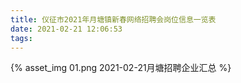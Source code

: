 ```yaml
---
title: 仪征市2021年月塘镇新春网络招聘会岗位信息一览表														
date: 2021-02-21 12:06:53
tags:
---
```

<div style="width: 1200px; height: auto;">
    {% asset_img 01.png 2021-02-21月塘招聘企业汇总 %}
</div>
